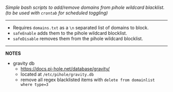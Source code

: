 *Simple bash scripts to add/remove domains from pihole wildcard blacklist. (to be used with `crontab` for scheduled toggling)*  
___

* Requires `domains.txt` as a `\n` separated list of domains to block.
* `safeEnable` adds them to the pihole wildcard blocklist.
* `safeDisable` removes them from the pihole wildcard blocklist.

___

**NOTES**

* gravity db
  * https://docs.pi-hole.net/database/gravity/
  * located at `/etc/pihole/gravity.db`
  * remove all regex blacklisted items with `delete from domainlist where type=3`
